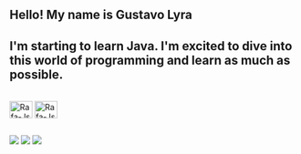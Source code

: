 ## Hello! My name is Gustavo Lyra
## I'm starting to learn Java. I'm excited to dive into this world of programming and learn as much as possible.
<div style="display: inline_block"><br>
  <img align="center" alt="Rafa-Js" height="30" width="40" src="https://upload.wikimedia.org/wikipedia/commons/b/bb/Java-logo.png">
  <img align="center" alt="Rafa-Js" height="30" width="40" src="https://upload.wikimedia.org/wikipedia/commons/b/bb/Java-logo.png">

</div>
</div>
  
  ##
 
<div> 
  <a href="https://www.instagram.com/gustavolyra23/" target="_blank"><img src="https://img.shields.io/badge/-Instagram-%23E4405F?style=for-the-badge&logo=instagram&logoColor=white" target="_blank"></a>
  <a href="https://www.linkedin.com/in/gustavo-lyra-1a7309232/" target="_blank"><img src="https://img.shields.io/badge/-LinkedIn-%230077B5?style=for-the-badge&logo=linkedin&logoColor=white" target="_blank"></a> 
 <a href="https://leetcode.com/u/GustavoLyra/" target="_blank"><img src="https://img.shields.io/badge/-LeetCode-FFA116?style=for-the-badge&logo=LeetCode&logoColor=black" target="_blank"></a> 
</div>

